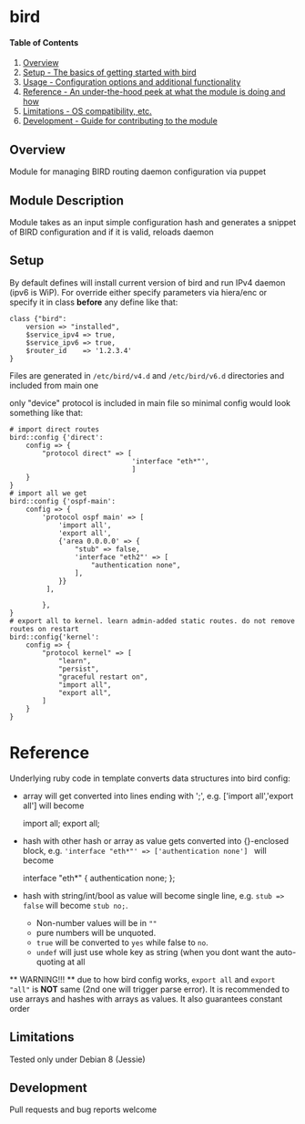 # bird

#### Table of Contents

1. [Overview](#overview)
3. [Setup - The basics of getting started with bird](#setup)
4. [Usage - Configuration options and additional functionality](#usage)
5. [Reference - An under-the-hood peek at what the module is doing and how](#reference)
5. [Limitations - OS compatibility, etc.](#limitations)
6. [Development - Guide for contributing to the module](#development)

## Overview

Module for managing BIRD routing daemon configuration via puppet

## Module Description

Module takes as an input simple configuration hash and generates a snippet of BIRD configuration and if it is valid, reloads daemon

## Setup

By default defines will install current version of bird and run IPv4 daemon (ipv6 is WiP). For override either specify parameters via hiera/enc or specify it in class **before** any define like that:

    class {"bird":
        version => "installed",
        $service_ipv4 => true,
        $service_ipv6 => true,
        $router_id    => '1.2.3.4'
    }

Files are generated in `/etc/bird/v4.d` and `/etc/bird/v6.d` directories and included from main one

only "device" protocol is included in main file so minimal config would look something like that:

    # import direct routes
    bird::config {'direct':
        config => {
            "protocol direct" => [
                                  'interface "eth*"',
                                  ]
        }
    }
    # import all we get
    bird::config {'ospf-main':
        config => {
            'protocol ospf main' => [
                'import all',
                'export all',
                {'area 0.0.0.0' => {
                    "stub" => false,
                    'interface "eth2"' => [
                        "authentication none",
                    ],
                }}
             ],

            },
    }
    # export all to kernel. learn admin-added static routes. do not remove routes on restart
    bird::config{'kernel':
        config => {
            "protocol kernel" => [
                "learn",
                "persist",
                "graceful restart on",
                "import all",
                "export all",
            ]
        }
    }

# Reference

Underlying ruby code in template converts data structures into bird config:

* array will get converted into lines ending with ';', e.g. ['import all','export all'] will become

    import all;
    export all;

* hash with other hash or array as value gets converted into {}-enclosed block, e.g. `'interface "eth*"' => ['authentication none'] ` will become

    interface "eth*" {
        authentication none;
    };

* hash with string/int/bool as value will become single line, e.g. `stub => false` will become `stub no;`.
  * Non-number values will be in `""`
  * pure numbers will be unquoted.
  * `true` will be converted to `yes` while false to `no`.
  * `undef` will just use whole key as string (when you dont want the auto-quoting at all

** WARNING!!! ** due to how bird config works, `export all` and `export "all"` is **NOT** same (2nd one will trigger parse error). It is recommended to use arrays and hashes with arrays as values. It also guarantees constant order

## Limitations

Tested only under Debian 8 (Jessie)


## Development

Pull requests and bug reports welcome
